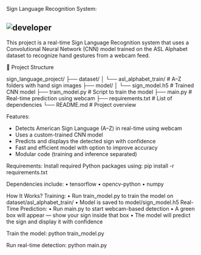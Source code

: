 Sign Language Recognition System:

![developer](https://img.shields.io/badge/Developed%20By%20%3A-Kolla%20KiranKumar-red)
---

This project is a real-time Sign Language Recognition system that uses a Convolutional Neural Network (CNN) model trained on the ASL Alphabet dataset to recognize hand gestures from a webcam feed.

📁 Project Structure

sign_language_project/
├── dataset/
│   └── asl_alphabet_train/   # A–Z folders with hand sign images
├── model/
│   └── sign_model.h5         # Trained CNN model
├── train_model.py            # Script to train the model
├── main.py                   # Real-time prediction using webcam
├── requirements.txt          # List of dependencies
└── README.md                 # Project overview


Features:
- Detects American Sign Language (A–Z) in real-time using webcam
- Uses a custom-trained CNN model
- Predicts and displays the detected sign with confidence
- Fast and efficient model with option to improve accuracy
- Modular code (training and inference separated)


Requirements:
Install required Python packages using:
pip install -r requirements.txt

Dependencies include:
	•	tensorflow
	•	opencv-python
	•	numpy

How It Works? 
Training:
	•	Run train_model.py to train the model on dataset/asl_alphabet_train/
	•	Model is saved to model/sign_model.h5
Real-Time Prediction:
	•	Run main.py to start webcam-based detection
	•	A green box will appear — show your sign inside that box
	•	The model will predict the sign and display it with confidence
 
Train the model:
python train_model.py

Run real-time detection:
python main.py
